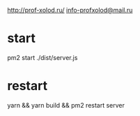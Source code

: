 http://prof-xolod.ru/
info-profxolod@mail.ru

# start
pm2 start ./dist/server.js

# restart
yarn && yarn build && pm2 restart server